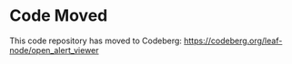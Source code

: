 # Code Moved

This code repository has moved to Codeberg:
<https://codeberg.org/leaf-node/open_alert_viewer>
